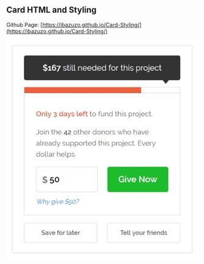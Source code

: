 ## Card HTML and Styling

Github Page: [https://ibazuzo.github.io/Card-Styling/](https://ibazuzo.github.io/Card-Styling/)

![Project Support Card](https://github.com/ibazuzo/Card-Styling/blob/master/screenshot.JPG)